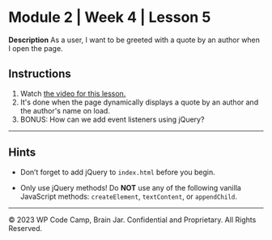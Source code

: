 # Module 2 | Week 4 | Lesson 5
**Description**
As a user, I want to be greeted with a quote by an author when I open the page.

## Instructions
1. Watch [the video for this lesson.]()
2. It's done when the page dynamically displays a quote by an author and the author's name on load.
3. BONUS: How can we add event listeners using jQuery?

---

## Hints

* Don’t forget to add jQuery to `index.html` before you begin.

* Only use jQuery methods! Do **NOT** use any of the following vanilla JavaScript methods: `createElement`, `textContent`, or `appendChild`.

---

© 2023 WP Code Camp, Brain Jar. Confidential and Proprietary. All Rights Reserved.